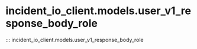 # incident_io_client.models.user_v1_response_body_role

::: incident_io_client.models.user_v1_response_body_role
